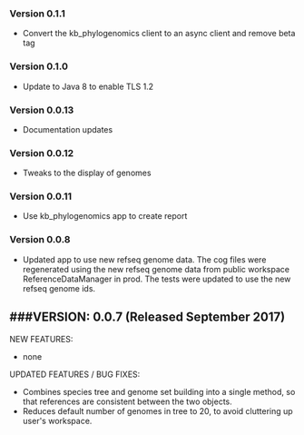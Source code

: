 ### Version 0.1.1
- Convert the kb_phylogenomics client to an async client and remove beta tag

### Version 0.1.0
- Update to Java 8 to enable TLS 1.2

### Version 0.0.13
- Documentation updates

### Version 0.0.12
- Tweaks to the display of genomes

### Version 0.0.11
- Use kb_phylogenomics app to create report

### Version 0.0.8
- Updated app to use new refseq genome data. The cog files were regenerated using
the new refseq genome data from public workspace ReferenceDataManager in prod.
The tests were updated to use the new refseq genome ids.

###VERSION:  0.0.7 (Released September 2017)
--
NEW FEATURES:
- none

UPDATED FEATURES / BUG FIXES:
- Combines species tree and genome set building into a single method,
  so that references are consistent between the two objects.
- Reduces default number of genomes in tree to 20, to avoid cluttering
  up user's workspace.
